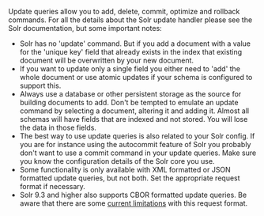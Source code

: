 Update queries allow you to add, delete, commit, optimize and rollback commands. For all the details about the Solr update handler please see the Solr documentation, but some important notes:

-   Solr has no 'update' command. But if you add a document with a value for the 'unique key' field that already exists in the index that existing document will be overwritten by your new document.
-   If you want to update only a single field you either need to 'add' the whole document or use atomic updates if your schema is configured to support this.
-   Always use a database or other persistent storage as the source for building documents to add. Don't be tempted to emulate an update command by selecting a document, altering it and adding it. Almost all schemas will have fields that are indexed and not stored. You will lose the data in those fields.
-   The best way to use update queries is also related to your Solr config. If you are for instance using the autocommit feature of Solr you probably don't want to use a commit command in your update queries. Make sure you know the configuration details of the Solr core you use.
-   Some functionality is only available with XML formatted or JSON formatted update queries, but not both. Set the appropriate request format if necessary.
-   Solr 9.3 and higher also supports CBOR formatted update queries. Be aware that there are some [current limitations](best-practices-for-updates.md#known-cbor-limitations) with this request format.
